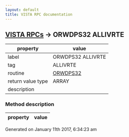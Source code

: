 ```yaml
---
layout: default
title: VISTA RPC documentation
---
```




## [VISTA RPCs](TableOfContent.md) &#8594; ORWDPS32 ALLIVRTE 

 property | value 
--- | --- 
 label | ORWDPS32 ALLIVRTE
 tag | ALLIVRTE
 routine | [ORWDPS32](http://code.osehra.org/dox/Routine_ORWDPS32_source.html)
 return value type | ARRAY
 description | 


### Method description

 property | value 
--- | --- 




Generated on January 11th 2017, 6:34:23 am